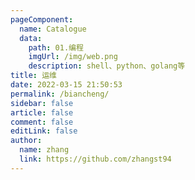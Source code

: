 ```yaml
---
pageComponent:
  name: Catalogue
  data:
    path: 01.编程
    imgUrl: /img/web.png
    description: shell、python、golang等
title: 运维
date: 2022-03-15 21:50:53
permalink: /biancheng/
sidebar: false
article: false
comment: false
editLink: false
author:
  name: zhang
  link: https://github.com/zhangst94
---
```

